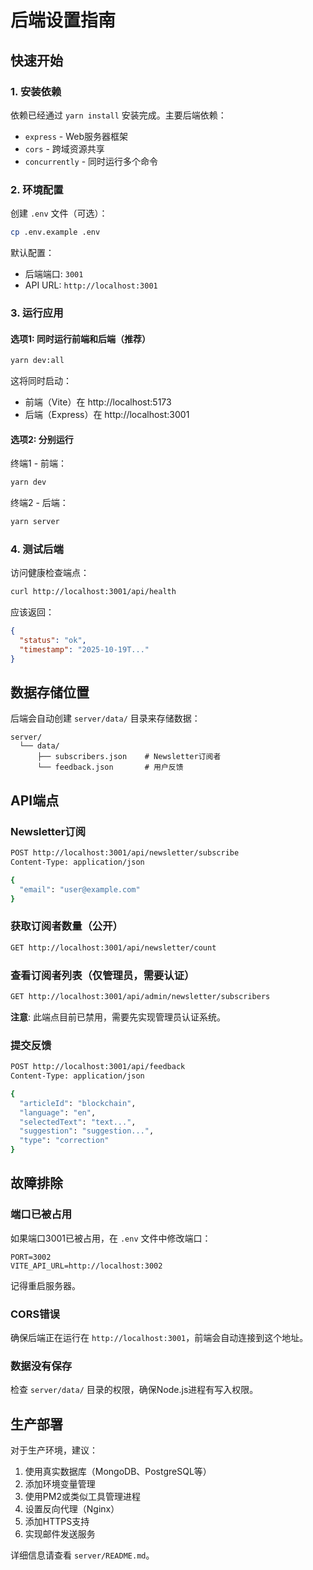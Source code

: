 # 后端设置指南

## 快速开始

### 1. 安装依赖

依赖已经通过 `yarn install` 安装完成。主要后端依赖：
- `express` - Web服务器框架
- `cors` - 跨域资源共享
- `concurrently` - 同时运行多个命令

### 2. 环境配置

创建 `.env` 文件（可选）：

```bash
cp .env.example .env
```

默认配置：
- 后端端口: `3001`
- API URL: `http://localhost:3001`

### 3. 运行应用

#### 选项1: 同时运行前端和后端（推荐）

```bash
yarn dev:all
```

这将同时启动：
- 前端（Vite）在 http://localhost:5173
- 后端（Express）在 http://localhost:3001

#### 选项2: 分别运行

终端1 - 前端：
```bash
yarn dev
```

终端2 - 后端：
```bash
yarn server
```

### 4. 测试后端

访问健康检查端点：
```bash
curl http://localhost:3001/api/health
```

应该返回：
```json
{
  "status": "ok",
  "timestamp": "2025-10-19T..."
}
```

## 数据存储位置

后端会自动创建 `server/data/` 目录来存储数据：

```
server/
  └── data/
      ├── subscribers.json    # Newsletter订阅者
      └── feedback.json       # 用户反馈
```

## API端点

### Newsletter订阅
```bash
POST http://localhost:3001/api/newsletter/subscribe
Content-Type: application/json

{
  "email": "user@example.com"
}
```

### 获取订阅者数量（公开）
```bash
GET http://localhost:3001/api/newsletter/count
```

### 查看订阅者列表（仅管理员，需要认证）
```bash
GET http://localhost:3001/api/admin/newsletter/subscribers
```
**注意**: 此端点目前已禁用，需要先实现管理员认证系统。

### 提交反馈
```bash
POST http://localhost:3001/api/feedback
Content-Type: application/json

{
  "articleId": "blockchain",
  "language": "en",
  "selectedText": "text...",
  "suggestion": "suggestion...",
  "type": "correction"
}
```

## 故障排除

### 端口已被占用

如果端口3001已被占用，在 `.env` 文件中修改端口：

```env
PORT=3002
VITE_API_URL=http://localhost:3002
```

记得重启服务器。

### CORS错误

确保后端正在运行在 `http://localhost:3001`，前端会自动连接到这个地址。

### 数据没有保存

检查 `server/data/` 目录的权限，确保Node.js进程有写入权限。

## 生产部署

对于生产环境，建议：

1. 使用真实数据库（MongoDB、PostgreSQL等）
2. 添加环境变量管理
3. 使用PM2或类似工具管理进程
4. 设置反向代理（Nginx）
5. 添加HTTPS支持
6. 实现邮件发送服务

详细信息请查看 `server/README.md`。

